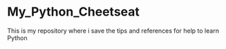 # My_Python_Cheetseat
This is my repository where i save the tips and references for help to learn Python
